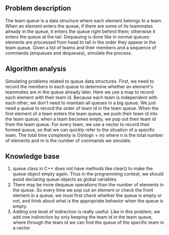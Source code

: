## Problem description

The team queue is a data structure where each element belongs to a team. When an element enters the queue, if there are some of its teammates already in the queue, it enters the queue right behind them; otherwise it enters the queue at the tail. Dequeuing is done like in normal queues: elements are processed from head to tail in the order they appear in the team queue.
Given a list of teams and their members and a sequence of commands (enqueues and dequeues), simulate the process.

## Algorithm analysis

Simulating problems related to queue data structures.
First, we need to record the members in each queue to determine whether an element's teammates are in the queue already later. Here we use a map to record each element with their team id.
Because each team is independent with each other, we don't need to maintain all queues in a big queue. We just need a queue to record the order of team id in the team queue. When the first element of a team enters the team queue, we push their team id into the team queue; when a team becomes empty, we pop out their team id from the team queue.
For every team, we use a vector to record their formed queue, so that we can quickly refer to the situation of a specific team.
The total time complexity is O(nlogn + m) where n is the total number of elements and m is the number of commands we simulate.

## Knowledge base

1. queue class in C++ does not have methods like clear() to make the queue object empty again. Thus in the programming contest, we should avoid declaring queue objects as global variables.
2. There may be more dequeue operations than the number of elements in the queue. So every time we pop out an element or check the front element in a queue, we must first check whether the queue is empty or not, and think about what is the appropriate behavior when the queue is empty.
3. Adding one level of indirection is really useful.
   Like in this problem, we add one indirection by only keeping the team id in the team queue, where through the team id we can find the queue of the specific team in a vector.